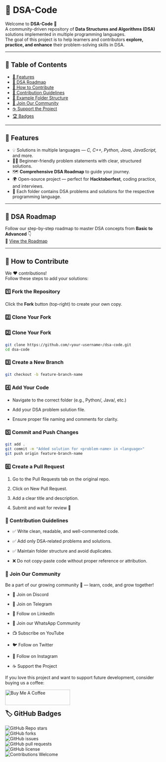 
# 📘 DSA-Code  

Welcome to **DSA-Code** 🎉  
A community-driven repository of **Data Structures and Algorithms (DSA)** solutions implemented in multiple programming languages.  
The goal of this project is to help learners and contributors **explore, practice, and enhance** their problem-solving skills in DSA.  

---

## 📑 Table of Contents  
- [🚀 Features](#-features)  
- [🧭 DSA Roadmap](#-dsa-roadmap)  
- [🤝 How to Contribute](#-how-to-contribute)  
- [📝 Contribution Guidelines](#-contribution-guidelines)  
- [📂 Example Folder Structure](#-example-folder-structure)  
- [📢 Join Our Community](#-join-our-community)  
- [☕ Support the Project](#-support-the-project)  
- [🏆 Badges](#-badges)  

---


## 🚀 Features  
- 💡 Solutions in multiple languages — *C, C++, Python, Java, JavaScript,* and more.  
- 🧑‍💻 Beginner-friendly problem statements with clear, structured solutions.  
- 🗺️ **Comprehensive DSA Roadmap** to guide your journey.  
- 🌍 Open-source project — perfect for **Hacktoberfest**, coding practice, and interviews.  
- 🧩 Each folder contains DSA problems and solutions for the respective programming language.  

---


## 🧭 DSA Roadmap  
Follow our step-by-step roadmap to master DSA concepts from **Basic to Advanced** 👇  
📘 [View the Roadmap](./roadmap/DSA%20Road%20Map%20Basic%20to%20Advance.md)

---

## 🤝 How to Contribute  

We ❤️ contributions!  
Follow these steps to add your solutions:  

### 1️⃣ Fork the Repository  
Click the **Fork** button (top-right) to create your own copy.  

### 2️⃣ Clone Your Fork  

### 2️⃣ Clone Your Fork  
```bash
git clone https://github.com/<your-username>/dsa-code.git
cd dsa-code
```


### 3️⃣ Create a New Branch
```bash
git checkout -b feature-branch-name
 ```

### 4️⃣ Add Your Code

- Navigate to the correct folder (e.g., Python/, Java/, etc.)

- Add your DSA problem solution file.

- Ensure proper file naming and comments for clarity.

### 5️⃣ Commit and Push Changes

```bash
git add .
git commit -m "Added solution for <problem-name> in <language>"
git push origin feature-branch-name
```


### 6️⃣ Create a Pull Request

1. Go to the Pull Requests tab on the original repo.

2. Click on New Pull Request.

3. Add a clear title and description.

4. Submit and wait for review 🚀

### 📝 Contribution Guidelines

  - ✅ Write clean, readable, and well-commented code.
  
  - ✅ Add only DSA-related problems and solutions.
  
  - ✅ Maintain folder structure and avoid duplicates.
  
  - ❌ Do not copy-paste code without proper reference or attribution.


### 📢 Join Our Community


Be a part of our growing community 🌱 — learn, code, and grow together!


- 💬 Join on Discord

- 📢 Join on Telegram

- 💼 Follow on LinkedIn

- 💬 Join our WhatsApp Community

- 📺 Subscribe on YouTube

- 🐦 Follow on Twitter

- 📸 Follow on Instagram

- ☕ Support the Project

If you love this project and want to support future development, consider buying us a coffee:

<a href="https://www.buymeacoffee.com/mgoshwami1c"> <img align="left" src="https://cdn.buymeacoffee.com/buttons/v2/default-yellow.png" height="50" width="210" alt="Buy Me A Coffee"> </a>

<br><br>

## 🏷️ GitHub Badges  

![GitHub Repo stars](https://img.shields.io/github/stars/ghostmkg/dsa-code?style=for-the-badge)  
![GitHub forks](https://img.shields.io/github/forks/ghostmkg/dsa-code?style=for-the-badge)  
![GitHub issues](https://img.shields.io/github/issues/ghostmkg/dsa-code?style=for-the-badge)  
![GitHub pull requests](https://img.shields.io/github/issues-pr/ghostmkg/dsa-code?style=for-the-badge)  
![GitHub license](https://img.shields.io/github/license/ghostmkg/dsa-code?style=for-the-badge)  
![Contributions Welcome](https://img.shields.io/badge/contributions-welcome-brightgreen.svg?style=for-the-badge)  

